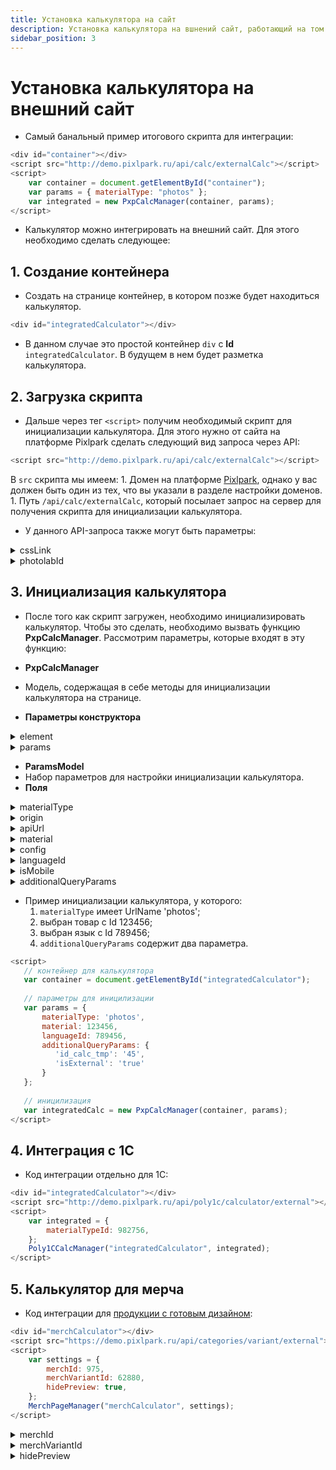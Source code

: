 ```yaml
---
title: Установка калькулятора на сайт
description: Установка калькулятора на вшнений сайт, работающий на том же корневом домене
sidebar_position: 3
---
```


# Установка калькулятора на внешний сайт

* Самый банальный пример итогового скрипта для интеграции:
```js
<div id="container"></div>
<script src="http://demo.pixlpark.ru/api/calc/externalCalc"></script>
<script>
    var container = document.getElementById("container");
    var params = { materialType: "photos" };
    var integrated = new PxpCalcManager(container, params);
</script>
```
* Калькулятор можно интегрировать на внешний сайт. Для этого необходимо сделать следующее:

## 1. Создание контейнера
* Cоздать на странице контейнер, в котором позже будет находиться калькулятор.
```js
<div id="integratedCalculator"></div>
```
* В данном случае это простой контейнер `div` с **Id** `integratedCalculator`. В будущем в нем будет разметка калькулятора.

## 2. Загрузка скрипта
* Дальше через тег `<script>` получим необходимый скрипт для инициализации калькулятора. Для этого нужно от сайта на платформе Pixlpark сделать следующий вид запроса через API:
```js
<script src="http://demo.pixlpark.ru/api/calc/externalCalc"></script>
```
В `src` скрипта мы имеем:
    1. Домен на платформе [Pixlpark](http://demo.pixlpark.ru), однако у вас должен быть один из тех, что вы указали в разделе настройки доменов.
    1. Путь `/api/calc/externalCalc`, который посылает запрос на сервер для получения скрипта для инициализации калькулятора.
* У данного API-запроса также могут быть параметры:

<details>
<summary>cssLink</summary>

| | cssLink |
|---|---|
| __Описание__ | Загружает на страницу css файл по указанной ссылке |
| __По умолчанию__ | common.css |
| __Необходимость__ | Необязательный параметр |
| __Пример использования__ | `<script src="http://demo.pixlpark.ru/api/calc/externalCalc?cssLink=/content/css/cssCalc"></script>` |

</details>

<details>
<summary>photolabId</summary>

| photolabId | |
|---|---|
| __Описание__ | Загружает калькулятор от конкретного сайта по указанному Id |
| __По умолчанию__ | Берется от указанного домена |
| __Необходимость__ | Необязательный параметр |
| __Пример использования__ | `<script src="http://demo.pixlpark.ru/api/calc/externalCalc?photolabId=3264"></script>` |

</details>

## 3. Инициализация калькулятора
* После того как скрипт загружен, необходимо инициализировать калькулятор. Чтобы это сделать, необходимо вызвать функцию __PxpCalcManager__. Рассмотрим параметры, которые входят в эту функцию:

* __PxpCalcManager__  
* Модель, содержащая в себе методы для инициализации калькулятора на странице.  
* __Параметры конструктора__

<details>
<summary>element</summary>

| | HTMLElement |
|---|---|
| __Описание__ | Контейнер, в который будет заружен калькулятор |

</details>

<details>
<summary>params</summary>

| | ParamsModel |
|---|---|
| __Описание__ | Набор параметров для настройки инициализации калькулятора |

</details>

* __ParamsModel__  
* Набор параметров для настройки инициализации калькулятора.  
* __Поля__

<details>
<summary>materialType</summary>

| __Тип переменной__ | `string` или `number` |
|---|---|
| __Описание__ | Id или UrlName категории (можно найти в настройках категории) |
| __Необходимость__ | Обязательный параметр |

</details>

<details>
<summary>origin</summary>

| __Тип переменной__ | `string` |
|---|---|
| __Описание__ | Оригинальный домен, на который будет переходить пользователь для оформления заказа |
| __По умолчанию__ | Домен от которого загружается скрипт для инициализации (если брать пример выше - то http://demo.pixlpark.ru) |
| __Необходимость__ | Необязательный параметр |

</details>

<details>
<summary>apiUrl</summary>

| __Тип переменной__ | `string` |
|---|---|
| __Описание__ | Домен для API запросов (загрузка данных по категориям, товарам, расчет цен и т.п.) |
| __По умолчанию__ | Параметр origin |
| __Необходимость__ | Необязательный параметр |

</details>

<details>
<summary>material</summary>

| __Тип переменной__ | `string` или `number` |
|---|---|
| __Описание__ | Id или UrlName товара (можно найти в настройках товара) |
| __По умолчанию__ | null |
| __Необходимость__ | Необязательный параметр |

</details>

<details>
<summary>config</summary>

| __Тип переменной__ | `string` |
|---|---|
| __Описание__ | Имя конфигурации, задается в настройках калькулятора |
| __По умолчанию__ | default |
| __Необходимость__ | Необязательный параметр |

</details>

<details>
<summary>languageId</summary>

| __Тип переменной__ | `number` |
|---|---|
| __Описание__ | Id языка сайта |
| __По умолчанию__ | Id главного языка сайта из параметра origin |
| __Необходимость__ | Необязательный параметр |

</details>

<details>
<summary>isMobile</summary>

| __Тип переменной__ | `boolean` |
|---|---|
| __Описание__ | Возвращает мобильная версия калькулятора или нет |
| __По умолчанию__ | false |
| __Необходимость__ | Необязательный параметр |

</details>

<details>
<summary>additionalQueryParams</summary>

| __Тип переменной__ | Словарь `{ string: string }` |
|---|---|
| __Описание__ | Собственные параметры, которые уйдут в строку запроса при переходе из калькулятора |
| __По умолчанию__ | null |
| __Необходимость__ | Необязательный параметр |
| __Примечание__ | Данный параметр нужен для того, чтобы если вы нажимаете на кнопку заказать на внешнем калькуляторе, ссылка, ведущая на следующую страницу, содержала эти параметры как часть запроса |

</details>

* Пример инициализации калькулятора, у которого:
    1. `materialType` имеет UrlName 'photos';
    1. выбран товар с Id 123456;
    1. выбран язык с Id 789456;
    1. `additionalQueryParams` содержит два параметра.
```js
<script>
   // контейнер для калькулятора
   var container = document.getElementById("integratedCalculator"); 
 
   // параметры для иницилизации
   var params = { 
       materialType: 'photos',
       material: 123456,
       languageId: 789456,
       additionalQueryParams: {
          'id_calc_tmp': '45',
          'isExternal': 'true'
       }
   };
 
   // иницилизация
   var integratedCalc = new PxpCalcManager(container, params);                                    
</script>
```

## 4. Интеграция с 1С
* Код интеграции отдельно для 1С:
```js
<div id="integratedCalculator"></div>
<script src="http://demo.pixlpark.ru/api/poly1c/calculator/external"></script>
<script>
    var integrated = {
	    materialTypeId: 982756, 
    };
    Poly1CCalcManager("integratedCalculator", integrated);
</script>
```

## 5. Калькулятор для мерча
* Код интеграции для [продукции с готовым дизайном](#/print/merch):
```js
<div id="merchCalculator"></div>
<script src="https://demo.pixlpark.ru/api/categories/variant/external"></script>
<script>
    var settings = {
        merchId: 975, 
        merchVariantId: 62880,
        hidePreview: true,
    };
    MerchPageManager("merchCalculator", settings);
</script>
```

<details>
<summary>merchId</summary>

| | HTMLElement |
|---|---|
| __Тип переменной__| Number |
| __Описание__      | Id категории мерча |
| __Необходимость__ | Обязательный параметр|

</details>
<details>
<summary>merchVariantId</summary>

| | HTMLElement |
|---|---|
| __Тип переменной__| Number |
| __Описание__      | Id дизайна мерча |
| __Необходимость__ | Обязательный параметр|

</details>
<details>
<summary>hidePreview</summary>

| | HTMLElement |
|---|---|
| __Тип переменной__| Boolean |
| __Описание__      | Параметр, отвечающий за отображение изображения продукта |
| __По умолчанию__  | false |
| __Необходимость__ | Необязательный параметр|

</details>